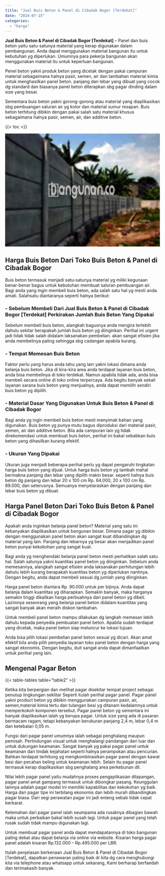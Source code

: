 ```yaml
---
title: "Jual Buis Beton & Panel di Cibadak Bogor [Terdekat]"
date: "2024-07-15"
categories: 
  - "harga"
---
```


**Jual Buis Beton & Panel di Cibadak Bogor \[Terdekat\]** – Panel dan buis beton yaitu satu-satunya material yang kerap digunakan dalam pembangunan. Anda dapat menggunakan material bangunan itu untuk kebutuhan yg diperlukan. Umumnya para pekerja bangunan akan menggunakan material itu untuk keperluan bangunan.

Penel beton yakni produk beton yang dicetak dengan pakai campuran material sebagaimana halnya pasir, semen, air dan tambahan material kimia untuk menghasilkan panel beton. panjang dan lebar yang dibuat yang cocok dg standard dan biasanya panel beton diterapkan sbg pagar dinding dalam size yang besar.

Sementara buis beton yakni gorong-gorong atau material yang diaplikasikan sbg pembuangan saluran air yg kotor dan material sumur resapan. Buis beton terhitung dibikin dengan pakai salah satu material khusus sebagaimana halnya pasir, semen, air, dan additive beton.

{{< toc >}}

![Jual Buis Beton & Panel di Cibadak Bogor [Terdekat]](/images/jual-panel-buis-beton-murah-04.png)

## Harga Buis Beton Dari Toko Buis Beton & Panel di Cibadak Bogor

Buis beton termasuk menjadi satu-satunya material yg miliki kegunaan benar-benar bagus untuk kebutuhan membuat saluran pembuangan air. Bagi anda yang ingin membeli buis beton, ada salah satu hal yg mesti anda amati. Salahsatu diantaranya seperti halnya berikut:

### \- Sebelum Membeli Dari Jual Buis Beton & Panel di Cibadak Bogor \[Terdekat\] Perkirakan Jumlah Buis Beton Yang Dipakai

Sebelum membeli buis beton, alangkah bagusnya anda mengira terlebih dahulu sekitar berapakah jumlah buis beton yg diinginkan. Perihal ini urgent jadi tidak tidak salah didalam laksanakan pembelian. akan sangat efisien jika anda membelinya paling sehingga sbg cadangan apabila kurang.

### \- Tempat Memesan Buis Beton

Faktor perlu yang harus anda tahu yang lain yakni lokasi dimana anda belanja buis beton. Jika di kira-kira area anda terdapat layanan buis beton, anda bisa membelinya di toko terdekat. Namun apabila tidak ada, anda bisa membeli secara online di toko online terpercaya. Ada begitu banyak sekali layanan sarana buis beton yang menjualnya, anda dapat memilih sendiri buis beton yg dipilih.

### \- Material Dasar Yang Digunakan Untuk Buis Beton & Panel di Cibadak Bogor

Bagi anda yg ingin membeli buis beton mesti menyimak bahan yang digunakan. Buis beton yg punya mutu bagus diproduksi dari material pasir, semen, air dan additive beton. Bila ada campuran lain yg tidak direkomendasi untuk membuat buis beton, perihal ini bakal sebabkan buis beton yang dihasilkan kurang efektif.

### \- Ukuran Yang Dipakai

Ukuran juga menjadi beberapa perihal perlu yg dapat pengaruhi tingkatan harga buis beton yang dijual. Untuk harga buis beton yg tambah mahal bermakna panjang dan lebar yang dipilih makin besar. seperti halnya buis beton dg panjang dan lebar 20 x 100 cm Rp. 64.000, 20 x 100 cm Rp. 89.000, dan seterusnya. Semuanya menyelaraskan dengan panjang dan lebar buis beton yg dibuat.

## Harga Panel Beton Dari Toko Buis Beton & Panel di Cibadak Bogor

Apakah anda inginkan belanja panel beton? Material yang satu ini kebanyakan diaplikasikan untuk bangunan besar. Dimana pagar yg dibikin dengan menggunakan panel beton akan sangat kuat dibandingkan dg material yang lain. Panjang dan lebarnya yg besar akan menjadikan panel beton punyai kekokohan yang sangat kuat.

Bagi anda yg menghendaki belanja panel beton mesti perhatikan salah satu hal. Salah satunya yakni kuantitas panel beton yg diinginkan. Sebelum anda memesannya, alangkah sangat efisien anda laksanakan perhitungan lebih dahulu lebih kurang berapakah kuantitas beton yg diperlukan nantinya. Dengan begitu, anda dapat membeli sesuai dg jumlah yang diinginkan.

Harga panel beton diantara Rp. 90.000 untuk per bijinya. Anda dapat belanja dalam kuantitas yg diharapkan. Semakin banyak, maka harganya semakin tinggi dikalikan harga perbuahnya dari panel beton yg dibeli. Lazimnya seseorang yang belanja panel beton didalam kuantitas yang sangat banyak akan meraih diskon tambahan.

Untuk membeli panel beton mampu dilakukan dg langkah memesan lebih dahulu kepada penyedia pembuatan panel beton. Apabila sudah terdapat yang dicetak, maka panel beton siap meluncur ke lokasi tujuan.

Anda bisa pilih lokasi pembelian panel beton sesuai yg dicari. Akan amat efektif bila anda pilih penyedia layanan toko panel beton dengan harga yang sangat ekonomis. Dengan begitu, duit sangat anda dapat dimanfaatkan untuk perihal yang lain.

## Mengenal Pagar Beton

{{< table-tables table="table2" >}}

Ketika kita berpergian dan melihat pagar disekitar tempat project sebagai penutup lingkungan seklitar Seperti itulah perihal pagar panel. Pagar panel yakni product beton yg dibikin menggunakan campuran pasir, air, semen,material kimia tertu dan tulangan besi yg ditanam kedalamnya untuk memperkokoh komponen tersebut. Pagar panel beton yg sementara ini banyak diaplikasikan ialah yg berupa pagar. Untuk size yang ada di pasaran bermacam ragam, tetapi kebanyakan berukuran panjang 2,4 m, lebar 0,4 m dan ketebalan 0,05 m.

Fungsi dari pagar panel umumnya ialah sebagai penghalang maupun pemisah. Perlindungan visual untuk menghalangi pandangan dari luar dan untuk dukungan keamanan. Sangat banyak yg pakai pagar panel untuk keamanan dari tindak kejahatan seperti halnya perampokan atau pencurian. Bahkan terdapat terhitung yg mengkombinasikan pagar panel dengan kawat besi dan pecahan beling untuk keamanan lebih. Selain itu pagar panel termasuk kerap diaplikasikan sbg penghalang area perkebunan dll.

Nilai lebih pagar panel yaitu mudahnya proses pengaplikasian dilapangan, pagar panel amat gampang termasuk untuk dibongkar pasang. Keunggulan lainnya adalah pagar model ini memiliki kapabilitas dan kekokohan yg baik. Harga dari pagar tipe ini terbilang ekonomis dan lebih murah dibandingkan pagar biasa. Dari segi perawatan pagar ini jadi enteng sebab tidak cepat berkarat.

Kelemahan dari pagar panel ialah seumpama ada rusaknya dibagian bawah maka untuk perbaikan bakal lebih susah lagi. Untuk pagar panel yang telah rusak sudah tidak mampu digunakan lagi.

Untuk membuat pagar panel anda dapat mendapatannya di toko bangunan paling dekat atau dapat belanja via online via website. Kisaran harga pagar panel adalah kisaran Rp.132.000 – Rp.495.000 per LBR.

Itulah penjelasan berkenaan Jual Buis Beton & Panel di Cibadak Bogor \[Terdekat\], dapatkan penawaran paling baik dr kita dg cara menghubungi kita via telephone atau whatsapp untuk sekarang, Kami berharap berfaedah dan terimakasih banyak.
